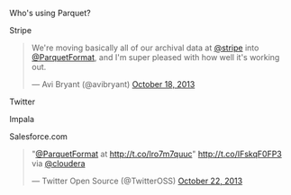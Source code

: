Who's using Parquet?

Stripe

<blockquote class="twitter-tweet">

<p>

We&#39;re moving basically all of our archival data at <a href="https://twitter.com/stripe">@stripe</a> into <a href="https://twitter.com/ParquetFormat">@ParquetFormat</a>, and I&#39;m super pleased with how well it&#39;s working out.

</p>

&mdash; Avi Bryant (@avibryant) <a href="https://twitter.com/avibryant/statuses/391339949250715648">October 18, 2013</a>

</blockquote>

<script async src="//platform.twitter.com/widgets.js" charset="utf-8"></script>

Twitter

Impala

Salesforce.com

<blockquote class="twitter-tweet">

<p>

&quot;<a href="https://twitter.com/ParquetFormat">@ParquetFormat</a> at <a href="http://t.co/lro7m7quuc">http://t.co/lro7m7quuc</a>&quot; <a href="http://t.co/IFskqF0FP3">http://t.co/IFskqF0FP3</a> via <a href="https://twitter.com/cloudera">@cloudera</a>

</p>

&mdash; Twitter Open Source (@TwitterOSS) <a href="https://twitter.com/TwitterOSS/statuses/392734610116726784">October 22, 2013</a>

</blockquote>

<script async src="//platform.twitter.com/widgets.js" charset="utf-8"></script>
